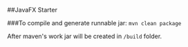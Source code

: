 ##JavaFX Starter

###To compile and generate runnable jar:
`mvn clean package`

After maven's work jar will be created in
`/build` folder.

